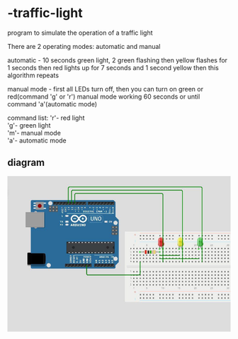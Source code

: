 # -traffic-light

program to simulate the operation of a traffic light

There are 2 operating modes:
automatic and manual

automatic -
10 seconds green light, 2 green flashing
then yellow flashes for 1 seconds then red lights up for 7 seconds and 1 second yellow then this algorithm repeats


manual mode - first all LEDs turn off, then you can turn on green or red(command 'g' or 'r')
manual mode working 60 seconds or until command 'a'(automatic mode)

command list:
'r'- red light   
'g'- green light   
'm'- manual mode   
'a'- automatic mode   


## diagram
![traffic light diagram](img/traffic_light_diagram.jpg)

